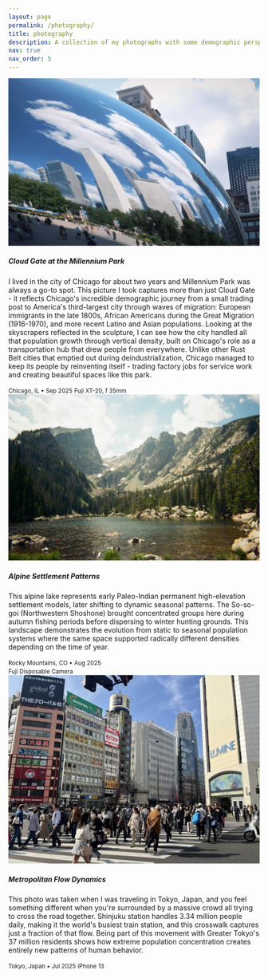 ```yaml
---
layout: page
permalink: /photography/
title: photography
description: A collection of my photographs with some demographic perspectives I carry while traveling.
nav: true
nav_order: 5
---
```


<div class="row mt-3">
  <div class="col-sm-6 mb-4">
    <img src="/assets/img/bean.jpg" class="img-fluid rounded" alt="Cloud Gate at the Millennium Park">
    <h5 class="mt-3">Cloud Gate at the Millennium Park</h5>
    <p>I lived in the city of Chicago for about two years and Millennium Park was always a go-to spot. This picture I took captures more than just Cloud Gate - it reflects Chicago's incredible demographic journey from a small trading post to America's third-largest city through waves of migration: European immigrants in the late 1800s, African Americans during the Great Migration (1916-1970), and more recent Latino and Asian populations. Looking at the skyscrapers reflected in the sculpture, I can see how the city handled all that population growth through vertical density, built on Chicago's role as a transportation hub that drew people from everywhere. Unlike other Rust Belt cities that emptied out during deindustrialization, Chicago managed to keep its people by reinventing itself - trading factory jobs for service work and creating beautiful spaces like this park.</p>
    <small class="text-muted"><i class="fas fa-map-marker-alt"></i> Chicago, IL • Sep 2025</small>
    <small class="text-muted d-block"><i class="fas fa-camera"></i> Fuji XT-20, f 35mm</small>
  </div>
  
  <div class="col-sm-6 mb-4">
    <img src="/assets/img/rocky.jpg" class="img-fluid rounded" alt="Alpine Lake in the Rocky Mountains">
    <h5 class="mt-3">Alpine Settlement Patterns</h5>
    <p>This alpine lake represents early Paleo-Indian permanent high-elevation settlement models, later shifting to dynamic seasonal patterns. The So-so-goi (Northwestern Shoshone) brought concentrated groups here during autumn fishing periods before dispersing to winter hunting grounds. This landscape demonstrates the evolution from static to seasonal population systems where the same space supported radically different densities depending on the time of year.</p>
    <small class="text-muted"><i class="fas fa-map-marker-alt"></i> Rocky Mountains, CO • Aug 2025</small>
    <br>
    <small class="text-muted"><i class="fas fa-camera"></i> Fuji Disposable Camera</small>
  </div>
</div>

<div class="row">
  <div class="col-sm-6 mb-4">
    <img src="/assets/img/tokyo.jpg" class="img-fluid rounded" alt="Shibuya Crossing in Tokyo">
    <h5 class="mt-3">Metropolitan Flow Dynamics</h5>
    <p>This photo was taken when I was traveling in Tokyo, Japan, and you feel something different when you're surrounded by a massive crowd all trying to cross the road together. Shinjuku station handles 3.34 million people daily, making it the world's busiest train station, and this crosswalk captures just a fraction of that flow. Being part of this movement with Greater Tokyo's 37 million residents shows how extreme population concentration creates entirely new patterns of human behavior.</p>
    <small class="text-muted"><i class="fas fa-map-marker-alt"></i> Tokyo, Japan • Jul 2025</small>
    <small class="text-muted d-block"><i class="fas fa-camera"></i> iPhone 13</small>
  </div>
</div>

<style>
/* Additional styling for photography page */
.photography-item {
  margin-bottom: 2rem;
}

.photography-item img {
  transition: transform 0.3s ease;
}

.photography-item:hover img {
  transform: scale(1.02);
}

.photo-description {
  text-align: justify;
  line-height: 1.6;
}

.photo-meta {
  color: var(--global-text-color-light);
}

@media (max-width: 768px) {
  .photography-item {
    margin-bottom: 1.5rem;
  }
}
</style>

